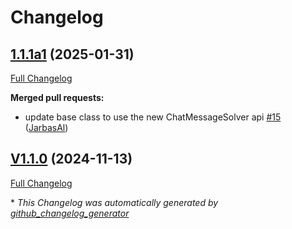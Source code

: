 # Changelog

## [1.1.1a1](https://github.com/OpenVoiceOS/ovos-solver-openai-persona-plugin/tree/1.1.1a1) (2025-01-31)

[Full Changelog](https://github.com/OpenVoiceOS/ovos-solver-openai-persona-plugin/compare/V1.1.0...1.1.1a1)

**Merged pull requests:**

- update base class to use the new ChatMessageSolver api [\#15](https://github.com/OpenVoiceOS/ovos-solver-openai-persona-plugin/pull/15) ([JarbasAl](https://github.com/JarbasAl))

## [V1.1.0](https://github.com/OpenVoiceOS/ovos-solver-openai-persona-plugin/tree/V1.1.0) (2024-11-13)

[Full Changelog](https://github.com/OpenVoiceOS/ovos-solver-openai-persona-plugin/compare/1.1.0...V1.1.0)



\* *This Changelog was automatically generated by [github_changelog_generator](https://github.com/github-changelog-generator/github-changelog-generator)*
